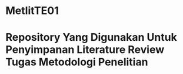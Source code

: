 # MetlitTE01


# Repository Yang Digunakan Untuk Penyimpanan Literature Review Tugas Metodologi Penelitian
